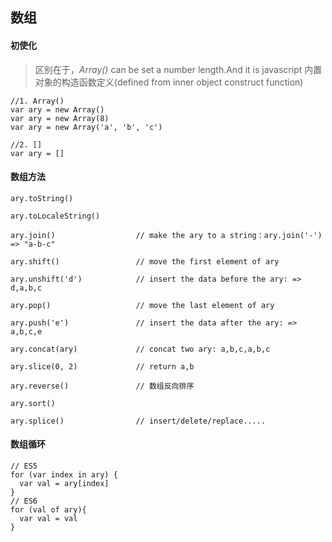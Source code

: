 ## 数组

#### 初使化
> 区别在于，*Array()* can be set a number length.And it is javascript 内置对象的构造函数定义(defined from inner object construct function)


```
//1. Array()
var ary = new Array()
var ary = new Array(8)
var ary = new Array('a', 'b', 'c')

//2. []
var ary = []
```

#### 数组方法
```
ary.toString()

ary.toLocaleString()

ary.join()                  // make the ary to a string：ary.join('-') => "a-b-c"

ary.shift()                 // move the first element of ary

ary.unshift('d')            // insert the data before the ary: => d,a,b,c

ary.pop()                   // move the last element of ary

ary.push('e')               // insert the data after the ary: => a,b,c,e

ary.concat(ary)             // concat two ary: a,b,c,a,b,c

ary.slice(0, 2)             // return a,b

ary.reverse()               // 数组反向排序

ary.sort()

ary.splice()                // insert/delete/replace.....
```

#### 数组循环
```
// ES5
for (var index in ary) {
  var val = ary[index]
}
// ES6
for (val of ary){
  var val = val
}
```


